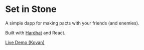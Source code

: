 # Set in Stone

A simple dapp for making pacts with your friends (and enemies).

Built with [Hardhat](https://hardhat.org/) and React.

[Live Demo (Kovan)](set-in-stone.surge.sh/)
